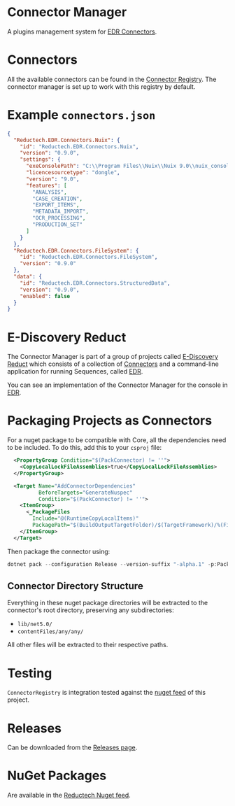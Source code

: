 # Connector Manager

A plugins management system for [EDR Connectors](https://gitlab.com/reductech/edr/connectors).

# Connectors

All the available connectors can be found in the
[Connector Registry](https://gitlab.com/reductech/edr/connector-registry/-/packages).
The connector manager is set up to work with this registry by default.

# Example `connectors.json`

```json
{
  "Reductech.EDR.Connectors.Nuix": {
    "id": "Reductech.EDR.Connectors.Nuix",
    "version": "0.9.0",
    "settings": {
      "exeConsolePath": "C:\\Program Files\\Nuix\\Nuix 9.0\\nuix_console.exe",
      "licencesourcetype": "dongle",
      "version": "9.0",
      "features": [
        "ANALYSIS",
        "CASE_CREATION",
        "EXPORT_ITEMS",
        "METADATA_IMPORT",
        "OCR_PROCESSING",
        "PRODUCTION_SET"
      ]
    }
  },
  "Reductech.EDR.Connectors.FileSystem": {
    "id": "Reductech.EDR.Connectors.FileSystem",
    "version": "0.9.0"
  },
  "data": {
    "id": "Reductech.EDR.Connectors.StructuredData",
    "version": "0.9.0",
    "enabled": false
  }
}
```

# E-Discovery Reduct

The Connector Manager is part of a group of projects called
[E-Discovery Reduct](https://gitlab.com/reductech/edr)
which consists of a collection of [Connectors](https://gitlab.com/reductech/edr/connectors)
and a command-line application for running Sequences, called
[EDR](https://gitlab.com/reductech/edr/edr/-/releases).

You can see an implementation of the Connector Manager for the console
in [EDR](https://gitlab.com/reductech/edr/edr/-/releases).

# Packaging Projects as Connectors

For a nuget package to be compatible with Core, all the dependencies
need to be included. To do this, add this to your `csproj` file:

```xml
  <PropertyGroup Condition="$(PackConnector) != ''">
    <CopyLocalLockFileAssemblies>true</CopyLocalLockFileAssemblies>
  </PropertyGroup>

  <Target Name="AddConnectorDependencies"
          BeforeTargets="GenerateNuspec"
          Condition="$(PackConnector) != ''">
    <ItemGroup>
      <_PackageFiles
        Include="@(RuntimeCopyLocalItems)"
        PackagePath="$(BuildOutputTargetFolder)/$(TargetFramework)/%(Filename)%(Extension)" />
    </ItemGroup>
  </Target>
```

Then package the connector using:

```powershell
dotnet pack --configuration Release --version-suffix "-alpha.1" -p:PackConnector=true --output ./
```

## Connector Directory Structure

Everything in these nuget package directories will be extracted to the connector's
root directory, preserving any subdirectories:

- `lib/net5.0/`
- `contentFiles/any/any/`

All other files will be extracted to their respective paths.

# Testing

`ConnectorRegistry` is integration tested against the
[nuget feed](https://gitlab.com/reductech/edr/connectormanager/-/packages) of this project.

# Releases

Can be downloaded from the [Releases page](https://gitlab.com/reductech/edr/connectormanager/-/releases).

# NuGet Packages

Are available in the [Reductech Nuget feed](https://gitlab.com/reductech/nuget/-/packages).
